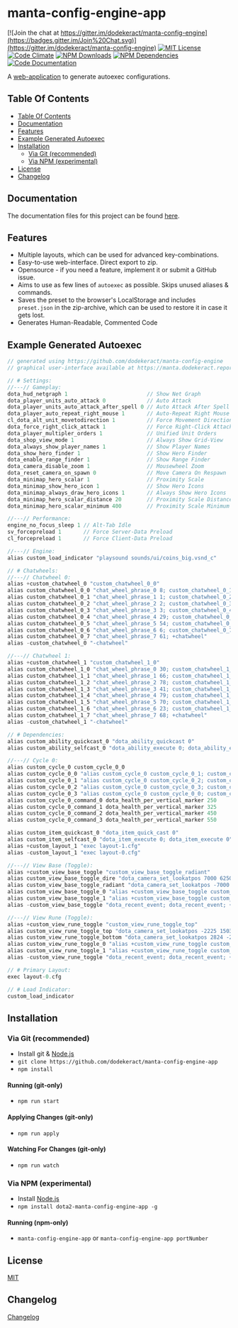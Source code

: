 # manta-config-engine-app

[![Join the chat at https://gitter.im/dodekeract/manta-config-engine](https://badges.gitter.im/Join%20Chat.svg)](https://gitter.im/dodekeract/manta-config-engine) [![MIT License](https://img.shields.io/badge/license-MIT-blue.svg)](http://opensource.org/licenses/MIT) [![Code Climate](https://codeclimate.com/github/dodekeract/manta-config-engine-app/badges/gpa.svg)](https://codeclimate.com/github/dodekeract/manta-config-engine-app) [![NPM Downloads](https://img.shields.io/npm/dm/dota2-manta-config-engine-app.svg)](https://npmjs.com/package/dota2-manta-config-engine-app) [![NPM Dependencies](https://david-dm.org/dodekeract/manta-config-engine-app.png)](https://david-dm.org/dodekeract/manta-config-engine-app) [![Code Documentation](https://inch-ci.org/github/dodekeract/manta-config-engine-app.svg)](https://inch-ci.org/github/dodekeract/manta-config-engine-app)

A [web-application](https://manta.dodekeract.report) to generate autoexec configurations.

## Table Of Contents

<!-- TOC depthFrom:2 depthTo:3 withLinks:1 updateOnSave:1 orderedList:0 -->

- [Table Of Contents](#table-of-contents)
- [Documentation](#documentation)
- [Features](#features)
- [Example Generated Autoexec](#example-generated-autoexec)
- [Installation](#installation)
	- [Via Git (recommended)](#via-git-recommended)
	- [Via NPM (experimental)](#via-npm-experimental)
- [License](#license)
- [Changelog](#changelog)

<!-- /TOC -->

## Documentation

The documentation files for this project can be found [here](https://github.com/dodekeract/manta-config-engine-app/tree/master/documentation).

## Features

- Multiple layouts, which can be used for advanced key-combinations.
- Easy-to-use web-interface. Direct export to zip.
- Opensource - if you need a feature, implement it or submit a GitHub issue.
- Aims to use as few lines of `autoexec` as possible. Skips unused aliases & commands.
- Saves the preset to the browser's LocalStorage and includes `preset.json` in the zip-archive, which can be used to restore it in case it gets lost.
- Generates Human-Readable, Commented Code

## Example Generated Autoexec

````java
// generated using https://github.com/dodekeract/manta-config-engine
// graphical user-interface available at https://manta.dodekeract.report

// # Settings:
//---// Gameplay:
dota_hud_netgraph 1                         // Show Net Graph
dota_player_units_auto_attack 0             // Auto Attack
dota_player_units_auto_attack_after_spell 0 // Auto Attack After Spell
dota_player_auto_repeat_right_mouse 1       // Auto-Repeat Right Mouse
cl_dota_alt_unit_movetodirection 1          // Force Movement Direction
dota_force_right_click_attack 1             // Force Right-Click Attack
dota_player_multipler_orders 1              // Unified Unit Orders
dota_shop_view_mode 1                       // Always Show Grid-View
dota_always_show_player_names 1             // Show Player Names
dota_show_hero_finder 1                     // Show Hero Finder
dota_enable_range_finder 1                  // Show Range Finder
dota_camera_disable_zoom 1                  // Mousewheel Zoom
dota_reset_camera_on_spawn 0                // Move Camera On Respawn
dota_minimap_hero_scalar 1                  // Proximity Scale
dota_minimap_show_hero_icon 1               // Show Hero Icons
dota_minimap_always_draw_hero_icons 1       // Always Show Hero Icons
dota_minimap_hero_scalar_distance 20        // Proximity Scale Distance
dota_minimap_hero_scalar_minimum 400        // Proximity Scale Minimum

//---// Performance:
engine_no_focus_sleep 1 // Alt-Tab Idle
sv_forcepreload 1       // Force Server-Data Preload
cl_forcepreload 1       // Force Client-Data Preload

//---// Engine:
alias custom_load_indicator "playsound sounds/ui/coins_big.vsnd_c"

// # Chatwheels:
//---// Chatwheel 0:
alias +custom_chatwheel_0 "custom_chatwheel_0_0"                          // Prepare Chatwheel
alias custom_chatwheel_0_0 "chat_wheel_phrase_0 8; custom_chatwheel_0_1"  // ▶ Missing
alias custom_chatwheel_0_1 "chat_wheel_phrase_1 1; custom_chatwheel_0_2"  // ▶ Careful!
alias custom_chatwheel_0_2 "chat_wheel_phrase_2 2; custom_chatwheel_0_3"  // ▶ Get Back!
alias custom_chatwheel_0_3 "chat_wheel_phrase_3 3; custom_chatwheel_0_4"  // ▶ We need wards.
alias custom_chatwheel_0_4 "chat_wheel_phrase_4 29; custom_chatwheel_0_5" // ▶ Enemy returned
alias custom_chatwheel_0_5 "chat_wheel_phrase_5 54; custom_chatwheel_0_6" // ▶ Affirmative
alias custom_chatwheel_0_6 "chat_wheel_phrase_6 6; custom_chatwheel_0_7"  // ▶ Push now
alias custom_chatwheel_0_7 "chat_wheel_phrase_7 61; +chatwheel"           // ▶ Nice
alias -custom_chatwheel_0 "-chatwheel"                                    // Close Chatwheel

//---// Chatwheel 1:
alias +custom_chatwheel_1 "custom_chatwheel_1_0"                          // Prepare Chatwheel
alias custom_chatwheel_1_0 "chat_wheel_phrase_0 30; custom_chatwheel_1_1" // ▶ All enemy heroes missing!
alias custom_chatwheel_1_1 "chat_wheel_phrase_1 66; custom_chatwheel_1_2" // ▶ Game is hard
alias custom_chatwheel_1_2 "chat_wheel_phrase_2 78; custom_chatwheel_1_3" // ▶ I'm retreating
alias custom_chatwheel_1_3 "chat_wheel_phrase_3 41; custom_chatwheel_1_4" // ▶ We need detection
alias custom_chatwheel_1_4 "chat_wheel_phrase_4 79; custom_chatwheel_1_5" // ▶ Space created
alias custom_chatwheel_1_5 "chat_wheel_phrase_5 70; custom_chatwheel_1_6" // ▶ Relax, you're doing fine
alias custom_chatwheel_1_6 "chat_wheel_phrase_6 23; custom_chatwheel_1_7" // ▶ Bait
alias custom_chatwheel_1_7 "chat_wheel_phrase_7 68; +chatwheel"           // ▶ My bad
alias -custom_chatwheel_1 "-chatwheel"                                    // Close Chatwheel

// # Dependencies:
alias custom_ability_quickcast_0 "dota_ability_quickcast 0"                      // Quick-Cast Ability 1
alias custom_ability_selfcast_0 "dota_ability_execute 0; dota_ability_execute 0" // Self-Cast Ability 1

//---// Cycle 0:
alias custom_cycle_0 custom_cycle_0_0                                                    // Prepare Cycle
alias custom_cycle_0_0 "alias custom_cycle_0 custom_cycle_0_1; custom_cycle_0_command_0" // Cycle Through
alias custom_cycle_0_1 "alias custom_cycle_0 custom_cycle_0_2; custom_cycle_0_command_1" // Cycle Through
alias custom_cycle_0_2 "alias custom_cycle_0 custom_cycle_0_3; custom_cycle_0_command_2" // Cycle Through
alias custom_cycle_0_3 "alias custom_cycle_0 custom_cycle_0_0; custom_cycle_0_command_3" // Finish Cycle
alias custom_cycle_0_command_0 dota_health_per_vertical_marker 250                       // Command 1
alias custom_cycle_0_command_1 dota_health_per_vertical_marker 325                       // Command 2
alias custom_cycle_0_command_2 dota_health_per_vertical_marker 450                       // Command 3
alias custom_cycle_0_command_3 dota_health_per_vertical_marker 550                       // Command 4

alias custom_item_quickcast_0 "dota_item_quick_cast 0"                  // Quick-Cast Item 1
alias custom_item_selfcast_0 "dota_item_execute 0; dota_item_execute 0" // Self-Cast Item 1
alias +custom_layout_1 "exec layout-1.cfg"                              // Load Layout 2
alias -custom_layout_1 "exec layout-0.cfg"                              // Unload Layout 2

//---// View Base (Toggle):
alias +custom_view_base_toggle "custom_view_base_toggle_radiant"                                         // Set Default Base To Radiant
alias custom_view_base_toggle_dire "dota_camera_set_lookatpos 7000 6250; custom_view_base_toggle_0"      // Look At Dire Base
alias custom_view_base_toggle_radiant "dota_camera_set_lookatpos -7000 -6500; custom_view_base_toggle_1" // Look At Radiant Base
alias custom_view_base_toggle_0 "alias +custom_view_base_toggle custom_view_base_toggle_radiant"         // Set Radiant As Next Base
alias custom_view_base_toggle_1 "alias +custom_view_base_toggle custom_view_base_toggle_dire"            // Set Dire As Next Base
alias -custom_view_base_toggle "dota_recent_event; dota_recent_event; +dota_camera_follow"               // Jump Back

//---// View Rune (Toggle):
alias +custom_view_rune_toggle "custom_view_rune_toggle_top"                                           // Set Default Rune To Top
alias custom_view_rune_toggle_top "dota_camera_set_lookatpos -2225 1503; custom_view_rune_toggle_0"    // Look At Top Rune
alias custom_view_rune_toggle_bottom "dota_camera_set_lookatpos 2824 -2350; custom_view_rune_toggle_1" // Look At Bottom Rune
alias custom_view_rune_toggle_0 "alias +custom_view_rune_toggle custom_view_rune_toggle_bottom"        // Set Bottom As Next Rune
alias custom_view_rune_toggle_1 "alias +custom_view_rune_toggle custom_view_rune_toggle_top"           // Set Top As Next Rune
alias -custom_view_rune_toggle "dota_recent_event; dota_recent_event; +dota_camera_follow"             // Jump Back

// # Primary Layout:
exec layout-0.cfg

// # Load Indicator:
custom_load_indicator
````

## Installation

### Via Git (recommended)
- Install git & [Node.js](https://nodejs.org)
- `git clone https://github.com/dodekeract/manta-config-engine-app`
- `npm install`

#### Running (git-only)

- `npm run start`

#### Applying Changes (git-only)

- `npm run apply`

#### Watching For Changes (git-only)

- `npm run watch`

### Via NPM (experimental)
- Install [Node.js](https://nodejs.org)
- `npm install dota2-manta-config-engine-app -g`

#### Running (npm-only)
- `manta-config-engine-app` or `manta-config-engine-app portNumber`

## License
[MIT](https://github.com/dodekeract/manta-config-engine-app/tree/master/documentation/LICENSE.md)

## Changelog
[Changelog](https://github.com/dodekeract/manta-config-engine-app/tree/master/documentation/CHANGELOG.md)
